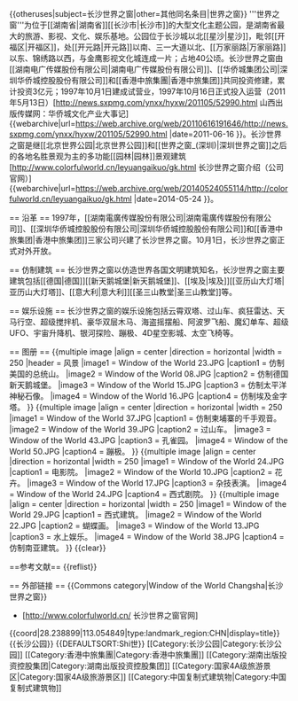{{otheruses|subject=长沙世界之窗|other=其他同名条目|世界之窗}}
'''世界之窗'''为位于[[湖南省|湖南省]][[长沙市|长沙市]]的大型文化主题公园，是湖南省最大的旅游、影视、文化、娱乐基地。公园位于长沙城以北[[星沙|星沙]]，毗邻[[开福区|开福区]]，处[[开元路|开元路]]以南、三一大道以北、[[万家丽路|万家丽路]]以东、锦绣路以西，与金鹰影视文化城连成一片；占地40公顷。长沙世界之窗由[[湖南电广传媒股份有限公司|湖南电广传媒股份有限公司]]、[[华侨城集团公司|深圳华侨城控股股份有限公司]]和[[香港中旅集團|香港中旅集团]]共同投资修建，累计投资3亿元；1997年10月1日建成试营业，1997年10月16日正式投入运营<ref>（2011年5月13日）[http://news.sxpmg.com/ynxx/hyxw/201105/52990.html 山西出版传媒网：华侨城文化产业大事记] {{webarchive|url=https://web.archive.org/web/20110616191646/http://news.sxpmg.com/ynxx/hyxw/201105/52990.html |date=2011-06-16 }}</ref>。长沙世界之窗是继[[北京世界公园|北京世界公园]]和[[世界之窗_(深圳)|深圳世界之窗]]之后的各地名胜景观为主的多功能[[园林|园林]]景观建筑<ref>[http://www.colorfulworld.cn/leyuangaikuo/gk.html 长沙世界之窗介绍（公司官网）] {{webarchive|url=https://web.archive.org/web/20140524055114/http://colorfulworld.cn/leyuangaikuo/gk.html |date=2014-05-24 }}</ref>。

== 沿革 ==
1997年，[[湖南電廣传媒股份有限公司|湖南電廣传媒股份有限公司]]、[[深圳华侨城控股股份有限公司|深圳华侨城控股股份有限公司]]和[[香港中旅集团|香港中旅集团]]三家公司兴建了长沙世界之窗。10月1日，长沙世界之窗正式对外开放。

== 仿制建筑 ==
长沙世界之窗以仿造世界各国文明建筑知名，长沙世界之窗主要建筑包括[[德国|德国]][[新天鹅城堡|新天鹅城堡]]、[[埃及|埃及]][[亚历山大灯塔|亚历山大灯塔]]、[[意大利|意大利]][[圣三山教堂|圣三山教堂]]等。

== 娱乐设施 ==
长沙世界之窗的娱乐设施包括云霄双塔、过山车、疯狂雷达、天马行空、超级搅拌机、豪华双层木马、海盗摇摆船、阿波罗飞船、魔幻单车、超级UFO、宇宙升降机、银河探险、蹦极、4D星空影城、太空飞椅等。

== 图册 ==
{{multiple image
|align = center
|direction = horizontal 
|width = 250
|header = 风景
|image1 = Window of the World 23.JPG
|caption1 = 仿制美国的总统山。
|image2 = Window of the World 08.JPG
|caption2 = 仿制德国新天鹅城堡。
|image3 = Window of the World 15.JPG
|caption3 = 仿制太平洋神秘石像。
|image4 = Window of the World 16.JPG
|caption4 = 仿制埃及金字塔。
}}
{{multiple image
|align = center
|direction = horizontal 
|width = 250
|image1 = Window of the World 37.JPG
|caption1 = 仿制柬埔寨的千手观音。
|image2 = Window of the World 39.JPG
|caption2 = 过山车。
|image3 = Window of the World 43.JPG
|caption3 = 孔雀园。
|image4 = Window of the World 50.JPG
|caption4 = 蹦极。
}}
{{multiple image
|align = center
|direction = horizontal 
|width = 250
|image1 = Window of the World 24.JPG
|caption1 = 电影院。
|image2 = Window of the World 10.JPG
|caption2 = 花卉。
|image3 = Window of the World 17.JPG
|caption3 = 杂技表演。
|image4 = Window of the World 24.JPG
|caption4 = 西式剧院。
}}
{{multiple image
|align = center
|direction = horizontal 
|width = 250
|image1 = Window of the World 29.JPG
|caption1 = 西式建筑。
|image2 = Window of the World 22.JPG
|caption2 = 蝴蝶画。
|image3 = Window of the World 13.JPG
|caption3 = 水上娱乐。
|image4 = Window of the World 38.JPG
|caption4 = 仿制南亚建筑。
}}
{{clear}}

==参考文献==
{{reflist}}

== 外部链接 ==
{{Commons category|Window of the World Changsha|长沙世界之窗}}
* [http://www.colorfulworld.cn/ 长沙世界之窗官网]

{{coord|28.238899|113.054849|type:landmark_region:CHN|display=title}}
{{长沙公园}}
{{DEFAULTSORT:Shi世}}
[[Category:长沙公园|Category:长沙公园]]
[[Category:香港中旅集團|Category:香港中旅集團]]
[[Category:湖南出版投资控股集团|Category:湖南出版投资控股集团]]
[[Category:国家4A级旅游景区|Category:国家4A级旅游景区]]
[[Category:中国复制式建筑物|Category:中国复制式建筑物]]